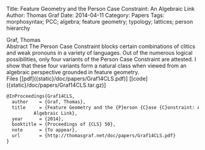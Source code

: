 Title: Feature Geometry and the Person Case Constraint: An Algebraic Link
Author: Thomas Graf
Date: 2014-04-11
Category: Papers
Tags: morphosyntax; PCC; algebra; feature geometry; typology; lattices; person hierarchy

<div markdown class="authors">
Graf, Thomas
</div>

<div markdown class="abstract">
<span id="abstract-title">Abstract</span>
The Person Case Constraint blocks certain combinations of clitics and weak pronouns in a variety of languages.
Out of the numerous logical possibilities, only four variants of the Person Case Constraint are attested.
I show that these four variants form a natural class when viewed from an algebraic perspective grounded in feature geometry.
</div>

<div markdown class="files">
<span id="files-title">Files</span>
[[pdf]({static}/doc/papers/Graf14CLS.pdf)]
[[code]({static}/doc/papers/Graf14CLS.tar.gz)]
</div>

~~~latex
@InProceedings{Graf14CLS,
  author	= {Graf, Thomas},
  title		= {Feature Geometry and the {P}erson {C}ase {C}onstraint: An
		  Algebraic Link},
  year		= {2014},
  booktitle	= {Proceedings of {CLS} 50},
  note		= {To appear},
  url       = {http://thomasgraf.net/doc/papers/Graf14CLS.pdf}
}
~~~
